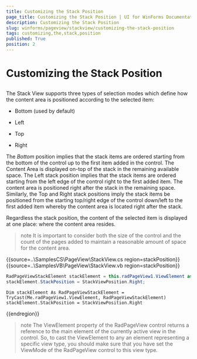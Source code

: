 ```yaml
---
title: Customizing the Stack Position
page_title: Customizing the Stack Position | UI for WinForms Documentation
description: Customizing the Stack Position
slug: winforms/pageview/stackview/customizing-the-stack-position
tags: customizing,the,stack,position
published: True
position: 2
---
```


# Customizing the Stack Position



## 

The Stack View supports three types of selection modes which define how the content area is positioned according to the selected item:

* Bottom (used by default)

* Left

* Top

* Right

The *Bottom* position implies that the stack items are ordered starting from the bottom of the control up to the first item added in the control. The Content Area is displayed on-top of the stack in the remaining available space. The Left stack position implies that the stack items are ordered starting from the left edge of the control right to the first added item. The content area is positioned right after the stack in the remaining space. Similarly, the Top and Right stack positions imply the stack items be positioned from the starting top/right edge of the control down/left to the first added item whereby the content area is located right after the stack.

Regardless the stack position, the content of the selected item is displayed at one place: where the content area resides.

>note It is important to consider both the size of the control and the count of the pages added to maintain a reasonable amount of space for the content area.
>

{{source=..\SamplesCS\PageView\StackView.cs region=stackPosition}} 
{{source=..\SamplesVB\PageView\StackView.vb region=stackPosition}} 

````C#
RadPageViewStackElement stackElement = this.radPageView1.ViewElement as RadPageViewStackElement;
stackElement.StackPosition = StackViewPosition.Right;

````
````VB.NET
Dim stackElement As RadPageViewStackElement = TryCast(Me.radPageView1.ViewElement, RadPageViewStackElement)
stackElement.StackPosition = StackViewPosition.Right

````

{{endregion}} 

>note The ViewElement property of the RadPageView control returns a reference to the main element of the currently active view in the control. So, to cast the ViewElement to any an element representing a specific view type, you should make sure that you have set the ViewMode of the RadPageView control to this view type.
>

